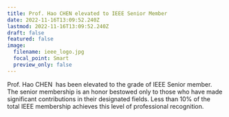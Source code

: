 ```yaml
---
title: Prof. Hao CHEN elevated to IEEE Senior Member
date: 2022-11-16T13:09:52.240Z
lastmod: 2022-11-16T13:09:52.240Z
draft: false
featured: false
image:
  filename: ieee_logo.jpg
  focal_point: Smart
  preview_only: false
---
```

<!--StartFragment-->

Prof. Hao CHEN  has been elevated to the grade of IEEE Senior member. The senior membership is an honor bestowed only to those who have made significant contributions in their designated fields. Less than 10% of the total IEEE membership achieves this level of professional recognition.

<!--EndFragment-->
